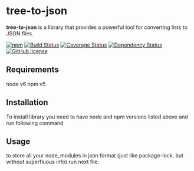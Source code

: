 # tree-to-json 
**tree-to-json** is a library that provides a powerful tool for converting lists to JSON files.

[![npm](https://img.shields.io/npm/v/tree-to-json.svg?style=flat)](https://www.npmjs.com/package/tree-to-json)
[![Build Status](https://travis-ci.org/pustovitDmytro/tree-to-json.svg?branch=master)](https://travis-ci.org/pustovitDmytro/tree-to-json)
[![Coverage Status](https://coveralls.io/repos/github/pustovitDmytro/tree-to-json/badge.svg?branch=master)](https://coveralls.io/github/pustovitDmytro/tree-to-json?branch=master)
[![Dependency Status](https://beta.gemnasium.com/badges/github.com/pustovitDmytro/tree-to-json.svg)](https://beta.gemnasium.com/projects/github.com/pustovitDmytro/tree-to-json)
[![GitHub license](https://img.shields.io/github/license/pustovitDmytro/tree-to-json.svg)](https://github.com/pustovitDmytro/tree-to-json)

## Requirements
node v6
npm v5

## Installation

To install library you need to have node and npm versions listed above and run following command

## Usage
to store all your node_modules in json format (just like package-lock, but without superfluous info) run next file:
